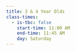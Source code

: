 ```yaml
---
title: 3 & 4 Year Olds
class-times:
  - is-tbc: false
    start-time: 11:00 AM
    end-time: 11:45 AM
    day: Saturday
---
```

